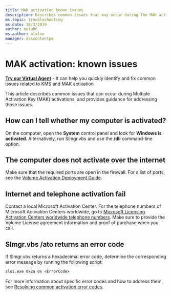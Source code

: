 ```yaml
---
title: MAK activation known issues
description: Describes common issues that may occur during the MAK activation process, and provides resolutions and guidance
ms.topic: troubleshooting
ms.date: 10/3/2019
author: xelu86
ms.author: alalve
manager: dcscontentpm
---
```


# MAK activation: known issues

<p class="alert is-flex is-primary"><span class="has-padding-left-medium has-padding-top-extra-small"><a class="button is-primary" href="https://vsa.services.microsoft.com/v1.0/?partnerId=7d74cf73-5217-4008-833f-87a1a278f2cb&flowId=DMC&initialQuery=31806237" target='_blank'><b>Try our Virtual Agent</b></a></span><span class="has-padding-small"> - It can help you quickly identify and fix common issues related to KMS and MAK activation</span>

This article describes common issues that can occur during Multiple Activation Key (MAK) activations, and provides guidance for addressing those issues.

## How can I tell whether my computer is activated?

On the computer, open the **System** control panel and look for **Windows is activated**. Alternatively, run Slmgr.vbs and use the **/dli** command-line option.

## The computer does not activate over the internet

Make sure that the required ports are open in the firewall. For a list of ports, see the [Volume Activation Deployment Guide](/previous-versions/tn-archive/dd772269(v=technet.10)).

## Internet and telephone activation fail

Contact a local Microsoft Activation Center. For the telephone numbers of Microsoft Activation Centers worldwide, go to [Microsoft Licensing Activation Centers worldwide telephone numbers](https://www.microsoft.com/Licensing/existing-customer/activation-centers). Make sure to provide the Volume License agreement information and proof of purchase when you call.

## Slmgr.vbs /ato returns an error code

If Slmgr.vbs returns a hexadecimal error code, determine the corresponding error message by running the following script:

```cmd
slui.exe 0x2a 0x <ErrorCode>
```

For more information about specific error codes and how to address them, see [Resolving common activation error codes](activation-error-codes.md).
